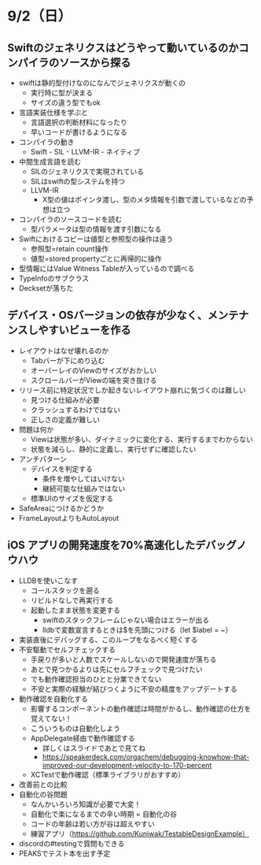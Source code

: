 # 9/2（日）

## Swiftのジェネリクスはどうやって動いているのかコンパイラのソースから探る

 - swiftは静的型付けなのになんでジェネリクスが動くの
   - 実行時に型が決まる
   - サイズの違う型でもok
 - 言語実装仕様を学ぶと
   - 言語選択の判断材料になったり
   - 早いコードが書けるようになる
 - コンパイラの動き
   - Swift - SIL - LLVM-IR - ネイティブ
 - 中間生成言語を読む
   - SILのジェネリクスで実現されている
   - SILはswiftの型システムを持つ
   - LLVM-IR
     - X型の値はポインタ渡し、型のメタ情報を引数で渡しているなどの予想は立つ
 - コンパイラのソースコードを読む
   - 型パラメータは型の情報を渡す引数になる
 - Swiftにおけるコピーは値型と参照型の操作は違う
     - 参照型=retain count操作
     - 値型=stored propertyごとに再帰的に操作
 - 型情報にはValue Witness Tableが入っているので調べる
 - TypeInfoのサブクラス
 - Decksetが落ちた

 ## デバイス・OSバージョンの依存が少なく、メンテナンスしやすいビューを作る

 - レイアウトはなぜ壊れるのか
   - Tabバーが下にめり込む
   - オーバーレイのViewのサイズがおかしい
   - スクロールバーがViewの端を突き抜ける
 - リリース前に特定状況でしか起きないレイアウト崩れに気づくのは難しい
   - 見つける仕組みが必要
   - クラッシュするわけではない
   - 正しさの定義が難しい
 - 問題は何か
   - Viewは状態が多い、ダイナミックに変化する、実行するまでわからない
   - 状態を減らし、静的に定義し、実行せずに確認したい
 - アンチパターン
   - デバイスを判定する
     - 条件を増やしてはいけない
     - 継続可能な仕組みではない
   - 標準UIのサイズを仮定する
 - SafeAreaにつけるかどうか
 - FrameLayoutよりもAutoLayout

## iOS アプリの開発速度を70%高速化したデバッグノウハウ

 - LLDBを使いこなす
   - コールスタックを遡る
   - リビルドなしで再実行する
   - 起動したまま状態を変更する
     - swiftのスタックフレームじゃない場合はエラーが出る
     - lldbで変数宣言するときは$を先頭につける（let $label = ~）
 - 実装直後にデバッグする、このループをなるべく短くする
 - 不安駆動でセルフチェックする
   - 手戻りが多いと人数でスケールしないので開発速度が落ちる
   - あとで見つかるよりは先にセルフチェックで見つけたい
   - でも動作確認担当のひとと分業できてない
   - 不安と実際の経験が結びつくように不安の精度をアップデートする
 - 動作確認を自動化する
   - 影響するコンポーネントの動作確認は時間がかるし、動作確認の仕方を覚えてない！
   - こういうものは自動化しよう
   - AppDelegate経由で動作確認する
     - 詳しくはスライドであとで見てね
     - https://speakerdeck.com/orgachem/debugging-knowhow-that-improved-our-development-velocity-to-170-percent
   - XCTestで動作確認（標準ライブラリがおすすめ）
 - 改善前との比較
 - 自動化の谷問題
   - なんかいろいろ知識が必要で大変！
   - 自動化で楽になるまでの辛い時期 = 自動化の谷
   - コードの年齢は若い方が谷は超えやすい
   - 練習アプリ（https://github.com/Kuniwak/TestableDesignExample）
 - discordの#testingで質問もできる
 - PEAKSでテスト本を出す予定
